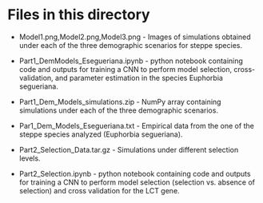 # Files in this directory

- Model1.png,Model2.png,Model3.png - Images of simulations obtained under each of the three demographic scenarios for steppe species.

- Part1_DemModels_Esegueriana.ipynb - python notebook containing code and outputs for training a CNN to perform model selection, cross-validation, and parameter estimation in the species Euphorbia segueriana.

- Part1_Dem_Models_simulations.zip - NumPy array containing simulations under each of the three demographic scenarios.

- Par1_Dem_Models_Esegueriana.txt - Empirical data from the one of the steppe species analyzed (Euphorbia segueriana).

- Part2_Selection_Data.tar.gz - Simulations under different selection levels.

- Part2_Selection.ipynb - python notebook containing code and outputs for training a CNN to perform model selection (selection vs. absence of selection) and cross validation for the LCT gene.
